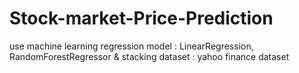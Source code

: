 # Stock-market-Price-Prediction

use machine learning regression model : LinearRegression, RandomForestRegressor & stacking
dataset : yahoo finance dataset

